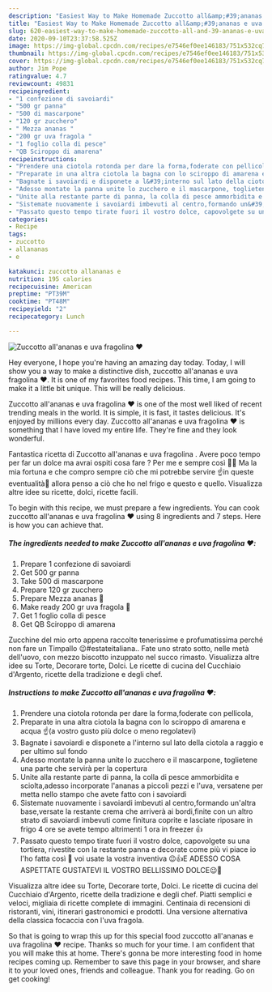 ```yaml
---
description: "Easiest Way to Make Homemade Zuccotto all&amp;#39;ananas e uva fragolina ❤️"
title: "Easiest Way to Make Homemade Zuccotto all&amp;#39;ananas e uva fragolina ❤️"
slug: 620-easiest-way-to-make-homemade-zuccotto-all-and-39-ananas-e-uva-fragolina
date: 2020-09-10T23:37:58.525Z
image: https://img-global.cpcdn.com/recipes/e7546ef0ee146183/751x532cq70/zuccotto-allananas-e-uva-fragolina-❤️-recipe-main-photo.jpg
thumbnail: https://img-global.cpcdn.com/recipes/e7546ef0ee146183/751x532cq70/zuccotto-allananas-e-uva-fragolina-❤️-recipe-main-photo.jpg
cover: https://img-global.cpcdn.com/recipes/e7546ef0ee146183/751x532cq70/zuccotto-allananas-e-uva-fragolina-❤️-recipe-main-photo.jpg
author: Jim Pope
ratingvalue: 4.7
reviewcount: 49831
recipeingredient:
- "1 confezione di savoiardi"
- "500 gr panna"
- "500 di mascarpone"
- "120 gr zucchero"
- " Mezza ananas "
- "200 gr uva fragola "
- "1 foglio colla di pesce"
- "QB Sciroppo di amarena"
recipeinstructions:
- "Prendere una ciotola rotonda per dare la forma,foderate con pellicola,"
- "Preparate in una altra ciotola la bagna con lo sciroppo di amarena e acqua ☝️(a vostro gusto più dolce o meno regolatevi)"
- "Bagnate i savoiardi e disponete a l&#39;interno sul lato della ciotola a raggio e per ultimo sul fondo"
- "Adesso montate la panna unite lo zucchero e il mascarpone, toglietene una parte che servirà per la copertura"
- "Unite alla restante parte di panna, la colla di pesce ammorbidita e sciolta,adesso incorporate l&#39;ananas a piccoli pezzi e l&#39;uva, versatene per metta nello stampo che avete fatto con i savoiardi"
- "Sistemate nuovamente i savoiardi imbevuti al centro,formando un&#39;altra base,versate la restante crema che arriverà ai bordi,finite con un altro strato di savoiardi imbevuti come finitura coprite e lasciate riposare in frigo 4 ore se avete tempo altrimenti 1 ora in freezer 👍"
- "Passato questo tempo tirate fuori il vostro dolce, capovolgete su una tortiera, rivestite con la restante panna e decorate come più vi piace io l&#39;ho fatta così 🤷 voi usate la vostra inventiva 😉👍E ADESSO COSA ASPETTATE GUSTATEVI IL VOSTRO BELLISSIMO DOLCE😉🤗"
categories:
- Recipe
tags:
- zuccotto
- allananas
- e

katakunci: zuccotto allananas e 
nutrition: 195 calories
recipecuisine: American
preptime: "PT39M"
cooktime: "PT48M"
recipeyield: "2"
recipecategory: Lunch

---
```



![Zuccotto all&#39;ananas e uva fragolina ❤️](https://img-global.cpcdn.com/recipes/e7546ef0ee146183/751x532cq70/zuccotto-allananas-e-uva-fragolina-❤️-recipe-main-photo.jpg)

Hey everyone, I hope you're having an amazing day today. Today, I will show you a way to make a distinctive dish, zuccotto all&#39;ananas e uva fragolina ❤️. It is one of my favorites food recipes. This time, I am going to make it a little bit unique. This will be really delicious.

Zuccotto all&#39;ananas e uva fragolina ❤️ is one of the most well liked of recent trending meals in the world. It is simple, it is fast, it tastes delicious. It's enjoyed by millions every day. Zuccotto all&#39;ananas e uva fragolina ❤️ is something that I have loved my entire life. They're fine and they look wonderful.

Fantastica ricetta di Zuccotto all&#39;ananas e uva fragolina ️. Avere poco tempo per far un dolce ma avrai ospiti cosa fare ? Per me e sempre così 🤦‍♀️ Ma la mia fortuna e che compro sempre ciò che mi potrebbe servire ☝️in queste eventualità🤷 allora penso a ciò che ho nel frigo e questo e quello. Visualizza altre idee su ricette, dolci, ricette facili.


To begin with this recipe, we must prepare a few ingredients. You can cook zuccotto all&#39;ananas e uva fragolina ❤️ using 8 ingredients and 7 steps. Here is how you can achieve that.

<!--inarticleads1-->

##### The ingredients needed to make Zuccotto all&#39;ananas e uva fragolina ❤️:

1. Prepare 1 confezione di savoiardi
1. Get 500 gr panna
1. Take 500 di mascarpone
1. Prepare 120 gr zucchero
1. Prepare  Mezza ananas 🍍
1. Make ready 200 gr uva fragola 🍇
1. Get 1 foglio colla di pesce
1. Get QB Sciroppo di amarena


Zucchine del mio orto appena raccolte tenerissime e profumatissima perché non fare un Timpallo 😉#estateitaliana.. Fate uno strato sotto, nelle metà dell&#39;uovo, con mezzo biscotto inzuppato nel succo rimasto. Visualizza altre idee su Torte, Decorare torte, Dolci. Le ricette di cucina del Cucchiaio d&#39;Argento, ricette della tradizione e degli chef. 

<!--inarticleads2-->

##### Instructions to make Zuccotto all&#39;ananas e uva fragolina ❤️:

1. Prendere una ciotola rotonda per dare la forma,foderate con pellicola,
1. Preparate in una altra ciotola la bagna con lo sciroppo di amarena e acqua ☝️(a vostro gusto più dolce o meno regolatevi)
1. Bagnate i savoiardi e disponete a l&#39;interno sul lato della ciotola a raggio e per ultimo sul fondo
1. Adesso montate la panna unite lo zucchero e il mascarpone, toglietene una parte che servirà per la copertura
1. Unite alla restante parte di panna, la colla di pesce ammorbidita e sciolta,adesso incorporate l&#39;ananas a piccoli pezzi e l&#39;uva, versatene per metta nello stampo che avete fatto con i savoiardi
1. Sistemate nuovamente i savoiardi imbevuti al centro,formando un&#39;altra base,versate la restante crema che arriverà ai bordi,finite con un altro strato di savoiardi imbevuti come finitura coprite e lasciate riposare in frigo 4 ore se avete tempo altrimenti 1 ora in freezer 👍
1. Passato questo tempo tirate fuori il vostro dolce, capovolgete su una tortiera, rivestite con la restante panna e decorate come più vi piace io l&#39;ho fatta così 🤷 voi usate la vostra inventiva 😉👍E ADESSO COSA ASPETTATE GUSTATEVI IL VOSTRO BELLISSIMO DOLCE😉🤗


Visualizza altre idee su Torte, Decorare torte, Dolci. Le ricette di cucina del Cucchiaio d&#39;Argento, ricette della tradizione e degli chef. Piatti semplici e veloci, migliaia di ricette complete di immagini. Centinaia di recensioni di ristoranti, vini, itinerari gastronomici e prodotti. Una versione alternativa della classica focaccia con l&#39;uva fragola. 

So that is going to wrap this up for this special food zuccotto all&#39;ananas e uva fragolina ❤️ recipe. Thanks so much for your time. I am confident that you will make this at home. There's gonna be more interesting food in home recipes coming up. Remember to save this page in your browser, and share it to your loved ones, friends and colleague. Thank you for reading. Go on get cooking!
